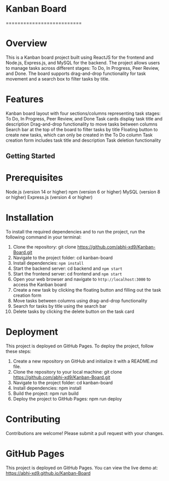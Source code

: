 # Kanban Board 
==========================

# Overview
This is a Kanban board project built using ReactJS for the frontend and Node.js, Express.js, and MySQL for the backend. The project allows users to manage tasks across different stages: To Do, In Progress, Peer Review, and Done. The board supports drag-and-drop functionality for task movement and a search box to filter tasks by title.

# Features
Kanban board layout with four sections/columns representing task stages: To Do, In Progress, Peer Review, and Done
Task cards display task title and description
Drag-and-drop functionality to move tasks between columns
Search bar at the top of the board to filter tasks by title
Floating button to create new tasks, which can only be created in the To Do column
Task creation form includes task title and description
Task deletion functionality

## Getting Started

# Prerequisites
Node.js (version 14 or higher)
npm (version 6 or higher)
MySQL (version 8 or higher)
Express.js (version 4 or higher)

# Installation
To install the required dependencies and to run the project, run the following command in your terminal:

1. Clone the repository: git clone https://github.com/abhi-xd9/Kanban-Board.git
2. Navigate to the project folder: cd kanban-board
3. Install dependencies: `npm install`
4. Start the backend server: cd backend and `npm start`
5. Start the frontend server: cd frontend and `npm start`
6. Open your web browser and navigate to `http://localhost:3000` to access the Kanban board
7. Create a new task by clicking the floating button and filling out the task creation form
8. Move tasks between columns using drag-and-drop functionality
9. Search for tasks by title using the search bar
10. Delete tasks by clicking the delete button on the task card

# Deployment
This project is deployed on GitHub Pages. To deploy the project, follow these steps:

1. Create a new repository on GitHub and initialize it with a README.md file.
2. Clone the repository to your local machine: git clone https://github.com/abhi-xd9/Kanban-Board.git
3. Navigate to the project folder: cd kanban-board
4. Install dependencies: npm install
5. Build the project: npm run build
6. Deploy the project to GitHub Pages: npm run deploy

# Contributing
Contributions are welcome! Please submit a pull request with your changes.

# GitHub Pages
This project is deployed on GitHub Pages. You can view the live demo at: https://abhi-xd9.github.io/Kanban-Board

